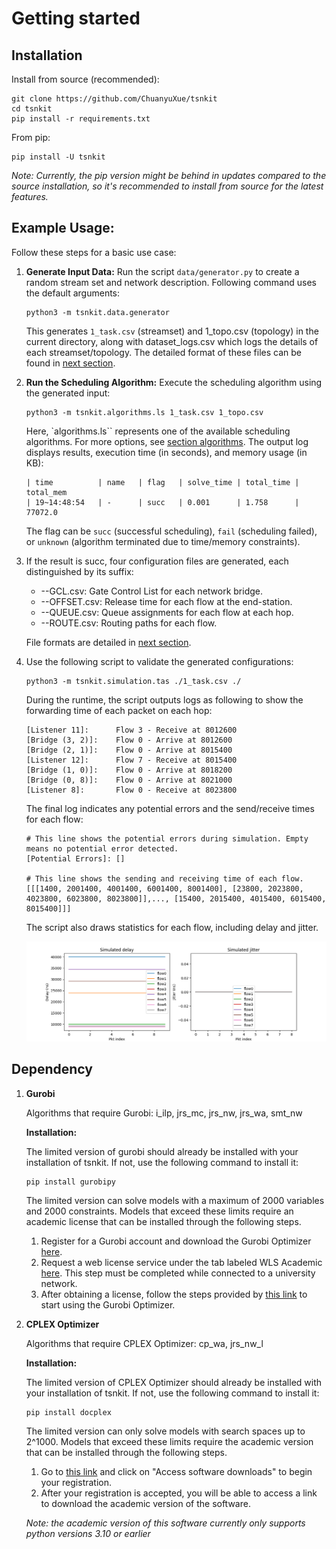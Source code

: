 <!--
Author: <Chuanyu> (skewcy@gmail.com)
quickstarted.md (c) 2023
Desc: description
Created:  2023-11-28T20:50:32.963Z
-->

# Getting started

## Installation

Install from source (recommended):

```
git clone https://github.com/ChuanyuXue/tsnkit
cd tsnkit
pip install -r requirements.txt
```

From pip: 

```
pip install -U tsnkit
```

*Note: Currently, the pip version might be behind in updates compared to the source installation, so it's recommended to install from source for the latest features.*

## Example Usage:

Follow these steps for a basic use case: 

1. **Generate Input Data:** Run the script `data/generator.py` to create a random stream set and network description. Following command uses the default arguments:

    ```
    python3 -m tsnkit.data.generator
    ```

    This generates `1_task.csv` (streamset) and 1_topo.csv (topology) in the current directory, along with dataset_logs.csv which logs the details of each streamset/topology. The detailed format of these files can be found in [next section](dataprep.md).

2. **Run the Scheduling Algorithm:** Execute the scheduling algorithm using the generated input:

    ```
    python3 -m tsnkit.algorithms.ls 1_task.csv 1_topo.csv 
    ``` 

    Here, `algorithms.ls`` represents one of the available scheduling algorithms. For more options, see [section algorithms](schedule.md). The output log displays results, execution time (in seconds), and memory usage (in KB):


    ```
    | time          | name   | flag   | solve_time | total_time | total_mem
    | 19~14:48:54   | -      | succ   | 0.001      | 1.758      | 77072.0 
    ```

    The flag can be `succ` (successful scheduling), `fail` (scheduling failed), or `unknown` (algorithm terminated due to time/memory constraints).

3. If the result is succ, four configuration files are generated, each distinguished by its suffix:


   -  --GCL.csv: Gate Control List for each network bridge.
   -  --OFFSET.csv: Release time for each flow at the end-station.
   -  --QUEUE.csv: Queue assignments for each flow at each hop.
   -  --ROUTE.csv: Routing paths for each flow.
   
   File formats are detailed in [next section](dataprep.md).

4. Use the following script to validate the generated configurations:

    ```
    python3 -m tsnkit.simulation.tas ./1_task.csv ./
    ```

    During the runtime, the script outputs logs as following to show the forwarding time of each packet on each hop:

    ```
    [Listener 11]:      Flow 3 - Receive at 8012600
    [Bridge (3, 2)]:    Flow 0 - Arrive at 8012600
    [Bridge (2, 1)]:    Flow 0 - Arrive at 8015400
    [Listener 12]:      Flow 7 - Receive at 8015400
    [Bridge (1, 0)]:    Flow 0 - Arrive at 8018200
    [Bridge (0, 8)]:    Flow 0 - Arrive at 8021000
    [Listener 8]:       Flow 0 - Receive at 8023800
    ```

    The final log indicates any potential errors and the send/receive times for each flow:

    ``` 
    # This line shows the potential errors during simulation. Empty means no potential error detected.
    [Potential Errors]: []

    # This line shows the sending and receiving time of each flow.
    [[[1400, 2001400, 4001400, 6001400, 8001400], [23800, 2023800, 4023800, 6023800, 8023800]],..., [15400, 2015400, 4015400, 6015400, 8015400]]]
    ```

    The script also draws statistics for each flow, including delay and jitter.

    ![image](fig/simulation_results.png)

## Dependency

1. **Gurobi**

   Algorithms that require Gurobi: i_ilp, jrs_mc, jrs_nw, jrs_wa, smt_nw

   **Installation:**

   The limited version of gurobi should already be installed with your installation of tsnkit. If not, use the following command to install it:
   ```
   pip install gurobipy
   ```
    The limited version can solve models with a maximum of 2000 variables and 2000 constraints. Models that exceed these limits require an academic license that can be installed through the following steps.
   
    1. Register for a Gurobi account and download the Gurobi Optimizer [here](https://www.gurobi.com/downloads/gurobi-software/).
    2. Request a web license service under the tab labeled WLS Academic [here](https://portal.gurobi.com/iam/licenses/request/). This step must be completed while connected to a university network.
    3. After obtaining a license, follow the steps provided by [this link](https://license.gurobi.com/manager/doc/overview/#optimizer) to start using the Gurobi Optimizer.

  
3. **CPLEX Optimizer**

   Algorithms that require CPLEX Optimizer: cp_wa, jrs_nw_l

   **Installation:**

   The limited version of CPLEX Optimizer should already be installed with your installation of tsnkit. If not, use the following command to install it:
   ```
   pip install docplex
   ```
    The limited version can only solve models with search spaces up to 2^1000. Models that exceed these limits require the academic version that can be installed through the following steps.
    
    1. Go to [this link](https://www.ibm.com/academic/) and click on "Access software downloads" to begin your registration.
    2. After your registration is accepted, you will be able to access a link to download the academic version of the software.
  
    _Note: the academic version of this software currently only supports python versions 3.10 or earlier_
